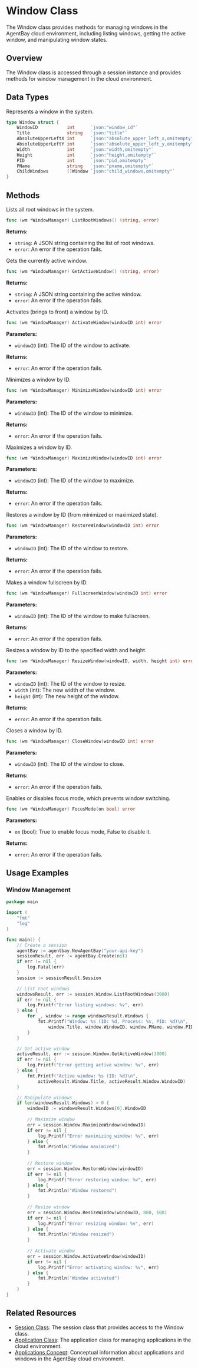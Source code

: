 # Window Class

The Window class provides methods for managing windows in the AgentBay cloud environment, including listing windows, getting the active window, and manipulating window states.

## Overview

The Window class is accessed through a session instance and provides methods for window management in the cloud environment.

## Data Types


Represents a window in the system.


```go
type Window struct {
    WindowID           int      `json:"window_id"`
    Title              string   `json:"title"`
    AbsoluteUpperLeftX int      `json:"absolute_upper_left_x,omitempty"`
    AbsoluteUpperLeftY int      `json:"absolute_upper_left_y,omitempty"`
    Width              int      `json:"width,omitempty"`
    Height             int      `json:"height,omitempty"`
    PID                int      `json:"pid,omitempty"`
    PName              string   `json:"pname,omitempty"`
    ChildWindows       []Window `json:"child_windows,omitempty"`
}
```

## Methods


Lists all root windows in the system.


```go
func (wm *WindowManager) ListRootWindows() (string, error)
```

**Returns:**
- `string`: A JSON string containing the list of root windows.
- `error`: An error if the operation fails.


Gets the currently active window.


```go
func (wm *WindowManager) GetActiveWindow() (string, error)
```

**Returns:**
- `string`: A JSON string containing the active window.
- `error`: An error if the operation fails.


Activates (brings to front) a window by ID.


```go
func (wm *WindowManager) ActivateWindow(windowID int) error
```

**Parameters:**
- `windowID` (int): The ID of the window to activate.

**Returns:**
- `error`: An error if the operation fails.


Minimizes a window by ID.


```go
func (wm *WindowManager) MinimizeWindow(windowID int) error
```

**Parameters:**
- `windowID` (int): The ID of the window to minimize.

**Returns:**
- `error`: An error if the operation fails.


Maximizes a window by ID.


```go
func (wm *WindowManager) MaximizeWindow(windowID int) error
```

**Parameters:**
- `windowID` (int): The ID of the window to maximize.

**Returns:**
- `error`: An error if the operation fails.


Restores a window by ID (from minimized or maximized state).


```go
func (wm *WindowManager) RestoreWindow(windowID int) error
```

**Parameters:**
- `windowID` (int): The ID of the window to restore.

**Returns:**
- `error`: An error if the operation fails.


Makes a window fullscreen by ID.


```go
func (wm *WindowManager) FullscreenWindow(windowID int) error
```

**Parameters:**
- `windowID` (int): The ID of the window to make fullscreen.

**Returns:**
- `error`: An error if the operation fails.


Resizes a window by ID to the specified width and height.


```go
func (wm *WindowManager) ResizeWindow(windowID, width, height int) error
```

**Parameters:**
- `windowID` (int): The ID of the window to resize.
- `width` (int): The new width of the window.
- `height` (int): The new height of the window.

**Returns:**
- `error`: An error if the operation fails.


Closes a window by ID.


```go
func (wm *WindowManager) CloseWindow(windowID int) error
```

**Parameters:**
- `windowID` (int): The ID of the window to close.

**Returns:**
- `error`: An error if the operation fails.


Enables or disables focus mode, which prevents window switching.


```go
func (wm *WindowManager) FocusMode(on bool) error
```

**Parameters:**
- `on` (bool): True to enable focus mode, False to disable it.

**Returns:**
- `error`: An error if the operation fails.

## Usage Examples

### Window Management

```go
package main

import (
    "fmt"
    "log"
)

func main() {
    // Create a session
    agentBay := agentbay.NewAgentBay("your-api-key")
    sessionResult, err := agentBay.Create(nil)
    if err != nil {
        log.Fatal(err)
    }
    session := sessionResult.Session

    // List root windows
    windowsResult, err := session.Window.ListRootWindows(3000)
    if err != nil {
        log.Printf("Error listing windows: %v", err)
    } else {
        for _, window := range windowsResult.Windows {
            fmt.Printf("Window: %s (ID: %d, Process: %s, PID: %d)\n", 
                window.Title, window.WindowID, window.PName, window.PID)
        }
    }

    // Get active window
    activeResult, err := session.Window.GetActiveWindow(3000)
    if err != nil {
        log.Printf("Error getting active window: %v", err)
    } else {
        fmt.Printf("Active window: %s (ID: %d)\n", 
            activeResult.Window.Title, activeResult.Window.WindowID)
    }

    // Manipulate windows
    if len(windowsResult.Windows) > 0 {
        windowID := windowsResult.Windows[0].WindowID
        
        // Maximize window
        err = session.Window.MaximizeWindow(windowID)
        if err != nil {
            log.Printf("Error maximizing window: %v", err)
        } else {
            fmt.Println("Window maximized")
        }
        
        // Restore window
        err = session.Window.RestoreWindow(windowID)
        if err != nil {
            log.Printf("Error restoring window: %v", err)
        } else {
            fmt.Println("Window restored")
        }
        
        // Resize window
        err = session.Window.ResizeWindow(windowID, 800, 600)
        if err != nil {
            log.Printf("Error resizing window: %v", err)
        } else {
            fmt.Println("Window resized")
        }
        
        // Activate window
        err = session.Window.ActivateWindow(windowID)
        if err != nil {
            log.Printf("Error activating window: %v", err)
        } else {
            fmt.Println("Window activated")
        }
    }
}
```

## Related Resources

- [Session Class](session.md): The session class that provides access to the Window class.
- [Application Class](application.md): The application class for managing applications in the cloud environment.
- [Applications Concept](../concepts/applications.md): Conceptual information about applications and windows in the AgentBay cloud environment. 
